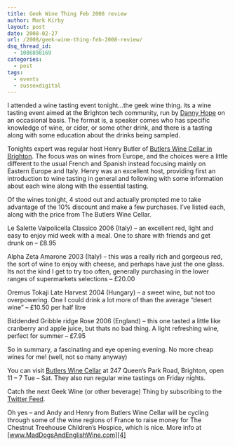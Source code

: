 ```yaml
---
title: Geek Wine Thing Feb 2008 review
author: Mark Kirby
layout: post
date: 2008-02-27
url: /2008/geek-wine-thing-feb-2008-review/
dsq_thread_id:
  - 1086898169
categories:
  - post
tags:
  - events
  - sussexdigital
---
```

I attended a wine tasting event tonight&#8230;the geek wine thing. its a wine tasting event aimed at the Brighton tech community, run by [Danny Hope][1] on an occasional basis. The format is, a speaker comes who has specific knowledge of wine, or cider, or some other drink, and there is a tasting along with some education about the drinks being sampled.

Tonights expert was regular host Henry Butler of [Butlers Wine Cellar in Brighton][2]. The focus was on wines from Europe, and the choices were a little different to the usual French and Spanish instead focusing mainly on Eastern Europe and Italy. Henry was an excellent host, providing first an introduction to wine tasting in general and following with some information about each wine along with the essential tasting.

Of the wines tonight, 4 stood out and actually prompted me to take advantage of the 10% discount and make a few purchases. I&#8217;ve listed each, along with the price from The Butlers Wine Cellar.

Le Salette Valpolicella Classico 2006 (Italy) &#8211; an excellent red, light and easy to enjoy mid week with a meal. One to share with friends and get drunk on &#8211; £8.95

Alpha Zeta Amarone 2003 (Italy) &#8211; this was a really rich and gorgeous red, the sort of wine to enjoy with cheese, and perhaps have just the one glass. Its not the kind I get to try too often, generally purchasing in the lower ranges of supermarkets selections &#8211; £20.00

Oremus Tokaji Late Harvest 2004 (Hungary) &#8211; a sweet wine, but not too overpowering. One I could drink a lot more of than the average &#8220;desert wine&#8221; &#8211; £10.50 per half litre

Biddended Gribble ridge Rose 2006 (England) &#8211; this one tasted a little like cranberry and apple juice, but thats no bad thing. A light refreshing wine, perfect for summer &#8211; £7.95

So in summary, a fascinating and eye opening evening. No more cheap wines for me! (well, not so many anyway)

You can visit [Butlers Wine Cellar][2] at 247 Queen&#8217;s Park Road, Brighton, open 11 &#8211; 7 Tue &#8211; Sat. They also run regular wine tastings on Friday nights.

Catch the next Geek Wine (or other beverage) Thing by subscribing to the [Twitter Feed][3].

Oh yes &#8211; and Andy and Henry from Butlers Wine Cellar will be cycling through some of the wine regions of France to raise money for The Chestnut Treehouse Children&#8217;s Hospice, which is nice. More info at [www.MadDogsAndEnglishWine.com][4]

 [1]: http://yandleblog.com/
 [2]: http://www.butlers-winecellar.co.uk/
 [3]: http://twitter.com/geekwinething/
 [4]: http://maddogsandenglishwine.com/